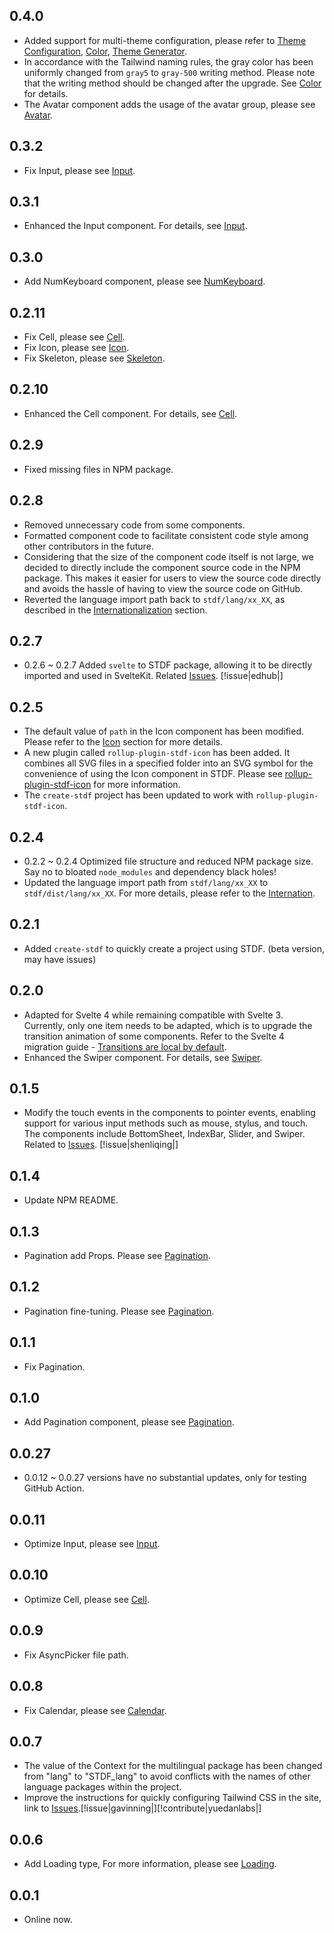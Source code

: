 ## 0.4.0

- Added support for multi-theme configuration, please refer to [Theme Configuration](https://stdf.design/#/guide?nav=theme), [Color](https://stdf.design/#/guide?nav=color), [Theme Generator](https://stdf.design/#/guide?nav=generator).
- In accordance with the Tailwind naming rules, the gray color has been uniformly changed from `gray5` to `gray-500` writing method. Please note that the writing method should be changed after the upgrade. See [Color](https://stdf.design/#/guide?nav=color) for details.
- The Avatar component adds the usage of the avatar group, please see [Avatar](https://stdf.design/#/components?nav=avatar&tab=4).

## 0.3.2

- Fix Input, please see [Input](https://stdf.design/#/components?nav=input&tab=4).

## 0.3.1

- Enhanced the Input component. For details, see [Input](https://stdf.design/#/components?nav=input&tab=4).

## 0.3.0

- Add NumKeyboard component, please see [NumKeyboard](https://stdf.design/#/components?nav=numKeyboard&tab=0).

## 0.2.11

- Fix Cell, please see [Cell](https://stdf.design/#/components?nav=cell&tab=4).
- Fix Icon, please see [Icon](https://stdf.design/#/components?nav=icon&tab=4).
- Fix Skeleton, please see [Skeleton](https://stdf.design/#/components?nav=skeleton&tab=4).

## 0.2.10

- Enhanced the Cell component. For details, see [Cell](https://stdf.design/#/components?nav=cell&tab=4).

## 0.2.9

- Fixed missing files in NPM package.

## 0.2.8

- Removed unnecessary code from some components.
- Formatted component code to facilitate consistent code style among other contributors in the future.
- Considering that the size of the component code itself is not large, we decided to directly include the component source code in the NPM package. This makes it easier for users to view the source code directly and avoids the hassle of having to view the source code on GitHub.
- Reverted the language import path back to `stdf/lang/xx_XX`, as described in the [Internationalization](https://stdf.design/#/guide?nav=internation) section.

## 0.2.7

- 0.2.6 ~ 0.2.7 Added `svelte` to STDF package, allowing it to be directly imported and used in SvelteKit. Related [Issues](https://github.com/dufu1991/stdf/issues/9). [!issue|edhub|]

## 0.2.5

- The default value of `path` in the Icon component has been modified. Please refer to the [Icon](https://stdf.design/#/components?nav=icon&tab=4) section for more details.
- A new plugin called `rollup-plugin-stdf-icon` has been added. It combines all SVG files in a specified folder into an SVG symbol for the convenience of using the Icon component in STDF. Please see [rollup-plugin-stdf-icon](https://www.npmjs.com/package/rollup-plugin-stdf-icon) for more information.
- The `create-stdf` project has been updated to work with `rollup-plugin-stdf-icon`.

## 0.2.4

- 0.2.2 ~ 0.2.4 Optimized file structure and reduced NPM package size. Say no to bloated `node_modules` and dependency black holes!
- Updated the language import path from `stdf/lang/xx_XX` to `stdf/dist/lang/xx_XX`. For more details, please refer to the [Internation](https://stdf.design/#/guide?nav=internation).

## 0.2.1

- Added `create-stdf` to quickly create a project using STDF. (beta version, may have issues)

## 0.2.0

- Adapted for Svelte 4 while remaining compatible with Svelte 3. Currently, only one item needs to be adapted, which is to upgrade the transition animation of some components. Refer to the Svelte 4 migration guide - [Transitions are local by default](https://svelte.dev/docs/v4-migration-guide#transitions-are-local-by-default).
- Enhanced the Swiper component. For details, see [Swiper](https://stdf.design/#/components?nav=swiper&tab=4).

## 0.1.5

- Modify the touch events in the components to pointer events, enabling support for various input methods such as mouse, stylus, and touch. The components include BottomSheet, IndexBar, Slider, and Swiper. Related to [Issues](https://github.com/dufu1991/stdf/issues/5). [!issue|shenliqing|]

## 0.1.4

- Update NPM README.

## 0.1.3

- Pagination add Props. Please see [Pagination](https://stdf.design/#/components?nav=pagination&tab=4).

## 0.1.2

- Pagination fine-tuning. Please see [Pagination](https://stdf.design/#/components?nav=pagination&tab=4).

## 0.1.1

- Fix Pagination.

## 0.1.0

- Add Pagination component, please see [Pagination](https://stdf.design/#/components?nav=pagination&tab=0).

## 0.0.27

- 0.0.12 ~ 0.0.27 versions have no substantial updates, only for testing GitHub Action.

## 0.0.11

- Optimize Input, please see [Input](https://stdf.design/#/components?nav=input&tab=4).

## 0.0.10

- Optimize Cell, please see [Cell](https://stdf.design/#/components?nav=cell&tab=4).

## 0.0.9

- Fix AsyncPicker file path.

## 0.0.8

- Fix Calendar, please see [Calendar](https://stdf.design/#/components?nav=calendar&tab=4).

## 0.0.7

- The value of the Context for the multilingual package has been changed from "lang" to "STDF_lang" to avoid conflicts with the names of other language packages within the project.
- Improve the instructions for quickly configuring Tailwind CSS in the site, link to [Issues](https://github.com/dufu1991/stdf/issues/1).[!issue|gavinning|][!contribute|yuedanlabs|]

## 0.0.6

- Add Loading type, For more information, please see [Loading](https://stdf.design/#/components?nav=loading&tab=4).

## 0.0.1

- Online now.

